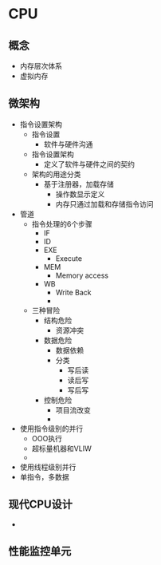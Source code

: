 # CPU
## 概念
- 内存层次体系
- 虚拟内存

## 微架构
- 指令设置架构
	- 指令设置
		- 软件与硬件沟通
	- 指令设置架构
		- 定义了软件与硬件之间的契约
	- 架构的用途分类
		- 基于注册器，加载存储
			- 操作数显示定义
			- 内存只通过加载和存储指令访问
- 管道
    - 指令处理的6个步骤
	    - IF
	    - ID
	    - EXE
		    - Execute
	    - MEM
		    - Memory access
	    - WB
		    - Write Back
		    - 
	- 三种冒险
		- 结构危险
			- 资源冲突
		- 数据危险
	        - 数据依赖
			- 分类
				- 写后读
				- 读后写
				- 写后写
		- 控制危险
			- 项目流改变
			- 
- 使用指令级别的并行
	- OOO执行
	- 超标量机器和VLIW
	- 
- 使用线程级别并行
- 单指令，多数据

## 现代CPU设计
- 

## 性能监控单元